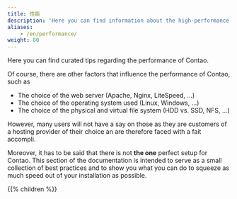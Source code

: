```yaml
---
title: 性能
description: 'Here you can find information about the high-performance operation of Contao.'
aliases:
    - /en/performance/
weight: 80
---
```


Here you can find curated tips regarding the performance of Contao.

Of course, there are other factors that influence the performance of Contao, such as

- The choice of the web server (Apache, Nginx, LiteSpeed, ...)
- The choice of the operating system used (Linux, Windows, ...)
- The choice of the physical and virtual file system (HDD vs. SSD, NFS, ...)

However, many users will not have a say on those as they are customers of a hosting provider of their choice an
are therefore faced with a fait accompli.

Moreover, it has to be said that there is not **the one** perfect setup for Contao. This section of the documentation
is intended to serve as a small collection of best practices and to show you what you can do to squeeze as much speed
out of your installation as possible.

{{% children %}}
